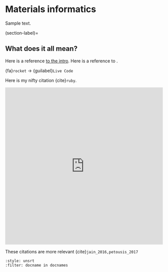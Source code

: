 # Materials informatics

Sample text.

(section-label)=
## What does it all mean?

Here is a reference [to the intro](../../intro.md).
Here is a reference to [](section-label).

{fa}`rocket` $\rightarrow$ {guilabel}`Live Code`

Here is my nifty citation {cite}`ruby`.

<iframe src="https://docs.google.com/presentation/d/e/2PACX-1vQx0NZvoKiFYvMDYZmgMS8PKbssUe3b7YrdqukMejfN0BHnv6H8Acqqz_whmvZqeVq7ou3AQgMSxN23/embed?start=false&loop=false&delayms=30000" frameborder="0" width="100%" height="500" allowfullscreen="true" mozallowfullscreen="true" webkitallowfullscreen="true"></iframe>

These citations are more relevant {cite}`jain_2016,petousis_2017`

```{bibliography}
:style: unsrt
:filter: docname in docnames
```
